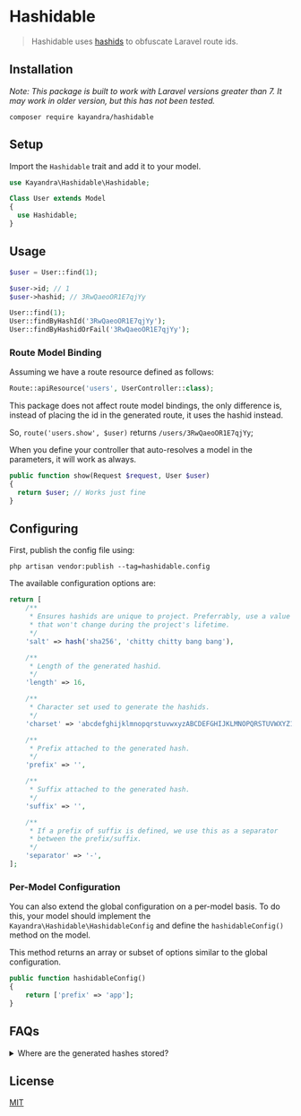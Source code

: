 # Hashidable

> Hashidable uses [hashids](https://hashids.org/) to obfuscate Laravel route ids.

## Installation

_Note: This package is built to work with Laravel versions greater than 7. It may work in older version, but this has not been tested._

```
composer require kayandra/hashidable
```

## Setup

Import the `Hashidable` trait and add it to your model.

```php
use Kayandra\Hashidable\Hashidable;

Class User extends Model
{
  use Hashidable;
}
```

## Usage

```php
$user = User::find(1);

$user->id; // 1
$user->hashid; // 3RwQaeoOR1E7qjYy

User::find(1);
User::findByHashId('3RwQaeoOR1E7qjYy');
User::findByHashidOrFail('3RwQaeoOR1E7qjYy');
```

### Route Model Binding

Assuming we have a route resource defined as follows:

```php
Route::apiResource('users', UserController::class);
```

This package does not affect route model bindings, the only difference is, instead of placing the id in the generated route, it uses the hashid instead.

So, `route('users.show', $user)` returns `/users/3RwQaeoOR1E7qjYy`;

When you define your controller that auto-resolves a model in the parameters, it will work as always.

```php
public function show(Request $request, User $user)
{
  return $user; // Works just fine
}
```

## Configuring

First, publish the config file using:

```
php artisan vendor:publish --tag=hashidable.config
```

The available configuration options are:

```php
return [
    /**
     * Ensures hashids are unique to project. Preferrably, use a value
     * that won't change during the project's lifetime.
     */
    'salt' => hash('sha256', 'chitty chitty bang bang'),

    /**
     * Length of the generated hashid.
     */
    'length' => 16,

    /**
     * Character set used to generate the hashids.
     */
    'charset' => 'abcdefghijklmnopqrstuvwxyzABCDEFGHIJKLMNOPQRSTUVWXYZ1234567890',

    /**
     * Prefix attached to the generated hash.
     */
    'prefix' => '',

    /**
     * Suffix attached to the generated hash.
     */
    'suffix' => '',

    /**
     * If a prefix of suffix is defined, we use this as a separator
     * between the prefix/suffix.
     */
    'separator' => '-',
];
```

### Per-Model Configuration

You can also extend the global configuration on a per-model basis. To do this, your model should implement the `Kayandra\Hashidable\HashidableConfig` and define the `hashidableConfig()` method on the model.

This method returns an array or subset of options similar to the global configuration.

```php 
public function hashidableConfig()
{
    return ['prefix' => 'app'];
}
```

## FAQs

<details>
  <summary>Where are the generated hashes stored?</summary>

Hashidable does not touch the database to store any sort of metadata. What it does instead is use an internal encoder/decoder to dynamically calculate the hashes from the models' id.

</details>

## License

[MIT](/LICENSE.md)
